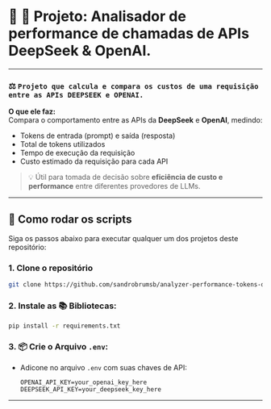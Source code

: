 # 🤖 📁 Projeto: Analisador de performance de chamadas de APIs DeepSeek & OpenAI.
---

### ⚖️ `Projeto que calcula e compara os custos de uma requisição entre as APIs DEEPSEEK e OPENAI.`

**O que ele faz:**  
Compara o comportamento entre as APIs da **DeepSeek** e **OpenAI**, medindo:

- Tokens de entrada (prompt) e saída (resposta)
- Total de tokens utilizados
- Tempo de execução da requisição
- Custo estimado da requisição para cada API

> 💡 Útil para tomada de decisão sobre **eficiência de custo e performance** entre diferentes provedores de LLMs.

---

## 🚀 Como rodar os scripts

Siga os passos abaixo para executar qualquer um dos projetos deste repositório:

### 1. Clone o repositório

```bash
git clone https://github.com/sandrobrumsb/analyzer-performance-tokens-deepseek-openai.git
```
### 2. Instale as 📚 Bibliotecas:
```bash
pip install -r requirements.txt
```
### 3. 📦 Crie o Arquivo `.env`:

- Adicone no arquivo `.env` com suas chaves de API:
  ```env
  OPENAI_API_KEY=your_openai_key_here
  DEEPSEEK_API_KEY=your_deepseek_key_here
---
